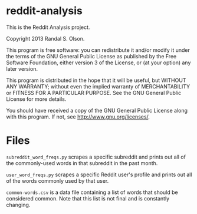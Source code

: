 reddit-analysis
===============

This is the Reddit Analysis project.

Copyright 2013 Randal S. Olson.

This program is free software: you can redistribute it and/or modify it under the terms of the GNU General Public License as published by the Free Software Foundation, either version 3 of the License, or (at your option) any later version.

This program is distributed in the hope that it will be useful, but WITHOUT ANY WARRANTY; without even the implied warranty of MERCHANTABILITY or FITNESS FOR A PARTICULAR PURPOSE. See the GNU General Public License for more details.

You should have received a copy of the GNU General Public License along with this program. If not, see http://www.gnu.org/licenses/.


Files
===============

`subreddit_word_freqs.py` scrapes a specific subreddit and prints out all of the commonly-used words in that subreddit in the past month.

`user_word_freqs.py` scrapes a specific Reddit user's profile and prints out all of the words commonly used by that user.

`common-words.csv` is a data file containing a list of words that should be considered common. Note that this list is not final and is constantly changing.
